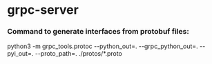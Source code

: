 # grpc-server

### Command to generate interfaces from protobuf files: 
python3 -m grpc_tools.protoc --python_out=. --grpc_python_out=. --pyi_out=. --proto_path=. ./protos/*.proto
